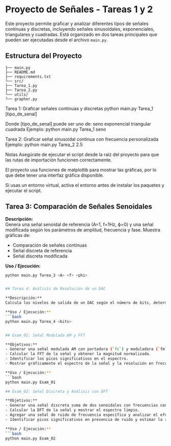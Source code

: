 # Proyecto de Señales - Tareas 1 y 2

Este proyecto permite graficar y analizar diferentes tipos de señales continuas y discretas, incluyendo señales sinusoidales, exponenciales, triangulares y cuadradas. Está organizado en dos tareas principales que pueden ser ejecutadas desde el archivo `main.py`.

## Estructura del Proyecto
    ├── main.py
    ├── README.md
    ├── requirements.txt
    └── src/
    ├── Tarea_1.py
    ├── Tarea_2.py
    └── utils/
    └── grapher.py

Tarea 1: Graficar señales continuas y discretas
python main.py Tarea_1 [tipo_de_senal]

Donde [tipo_de_senal] puede ser uno de:
    seno
    exponencial
    triangular
    cuadrada
Ejemplo:
    python main.py Tarea_1 seno

Tarea 2: Graficar señal sinusoidal continua con frecuencia personalizada
Ejemplo:
    python main.py Tarea_2 2.5

Notas
Asegúrate de ejecutar el script desde la raíz del proyecto para que las rutas de importación funcionen correctamente.

El proyecto usa funciones de matplotlib para mostrar las gráficas, por lo que debe tener una interfaz gráfica disponible.

Si usas un entorno virtual, activa el entorno antes de instalar los paquetes y ejecutar el script.


## Tarea 3: Comparación de Señales Senoidales

**Descripción:**  
Genera una señal senoidal de referencia (A=1, f=1Hz, ϕ=0) y una señal modificada según los parámetros de amplitud, frecuencia y fase. Muestra gráficas de:

- Comparación de señales continuas
- Señal discreta de referencia
- Señal discreta modificada

**Uso / Ejecución:**
```bash
python main.py Tarea_3 <A> <f> <phi>


## Tarea 4: Análisis de Resolución de un DAC

**Descripción:**  
Calcula los niveles de salida de un DAC según el número de bits, determina el tamaño de paso y la resolución porcentual, y grafica la señal resultante.

**Uso / Ejecución:**
```bash
python main.py Tarea_4 <bits>


## Exam_01: Señal Modulada AM y FFT

**Objetivos:**  
- Generar una señal modulada AM con portadora (`fc`) y moduladora (`fm`).  
- Calcular la FFT de la señal y obtener la magnitud normalizada.  
- Identificar los picos significativos en el espectro.  
- Mostrar gráficamente el espectro de la señal y la resolución en frecuencia (Δf).  

**Uso / Ejecución:**
```bash
python main.py Exam_01

## Exam_02: Señal Discreta y Análisis con DFT

**Objetivos:**  
- Generar una señal discreta suma de dos senoidales con frecuencias conocidas (`f1`, `f2`).  
- Calcular la DFT de la señal y mostrar el espectro limpio.  
- Agregar una señal de ruido de frecuencia específica y analizar el efecto en el espectro.  
- Identificar picos significativos en presencia de ruido y estimar la resolución en frecuencia (Δf = fs / N).  

**Uso / Ejecución:**
```bash
python main.py Exam_02
